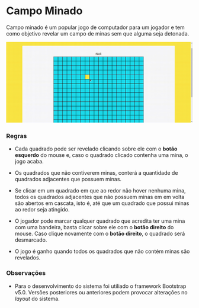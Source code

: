 # Campo Minado

Campo minado é um popular jogo de computador para um jogador e tem como objetivo revelar um campo de minas sem que alguma seja detonada.

![Tela do jogo](images/screen/animation.gif)

### Regras

- Cada quadrado pode ser revelado clicando sobre ele com o **botão esquerdo** do mouse e, caso o quadrado clicado contenha uma mina, o jogo acaba.

- Os quadrados que não contiverem minas, conterá a quantidade de quadrados adjacentes que possuem minas. 

- Se clicar em um quadrado em que ao redor não hover nenhuma mina, todos os quadrados adjacentes que não possuem minas em em volta são abertos em cascata, isto é, até que um quadrado que possui minas ao redor seja atingido.

- O jogador pode marcar qualquer quadrado que acredita ter uma mina com uma bandeira, basta clicar sobre ele com o **botão direito** do mouse. Caso clique novamente com o **botão direito**, o quadrado será desmarcado.

- O jogo é ganho quando todos os quadrados que não contém minas são revelados. 

### Observações

- Para o desenvolvimento do sistema foi utiliado o framework Bootstrap v5.0. Versões posteriores ou anteriores podem provocar alterações no *layout* do sistema.
